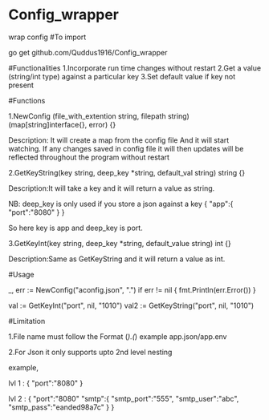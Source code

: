 # Config_wrapper
wrap config
#To import

go get github.com/Quddus1916/Config_wrapper

#Functionalities 
1.Incorporate run time changes without restart
2.Get a value (string/int type) against a particular key
3.Set default value if key not present

#Functions

1.NewConfig (file_with_extention string, filepath string) (map[string]interface{}, error) {}



Description: It will create a map from the config file And it will start watching. 
If any changes saved in config file it will then updates will be
reflected throughout the program without restart

2.GetKeyString(key string, deep_key *string, default_val string) string {}



Description:It will take a key and it will return a value as string. 



NB: deep_key is only used if you store a json against a key
 {
  "app":{
       "port":"8080"
      }
  }
  
  So here key is app and deep_key is port.
  
  

3.GetKeyInt(key string, deep_key *string, default_value string) int {}



Description:Same as GetKeyString and it will return a value as int.


#Usage



_, err := NewConfig("aconfig.json", ".")
	if err != nil {
		fmt.Println(err.Error())
	}
  
  val := GetKeyInt("port", nil, "1010")
  val2 := GetKeyString("port", nil, "1010")
  
  
  
  #Limitation
  
  
  1.File name must follow the Format (*).(*) example app.json/app.env
  
  
  
  2.For Json it only supports upto 2nd level nesting
  
  
  example,
  
  lvl 1 :
  {
  "port":"8080"
  }
  
  lvl 2 :
  {
  "port":"8080"
  "smtp":{
       "smtp_port":"555",
       "smtp_user":"abc",
       "smtp_pass":"eanded98a7c"
      }
  }
